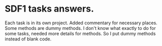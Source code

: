 # SDF1 tasks answers.

Each task is in its own project. Added commentary for necessary places. Some methods are dummy methods. I don't know what exactly to do for some tasks, needed more details for methods. So I put dummy methods instead of blank code.